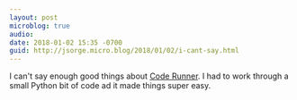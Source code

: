 ```yaml
---
layout: post
microblog: true
audio: 
date: 2018-01-02 15:35 -0700
guid: http://jsorge.micro.blog/2018/01/02/i-cant-say.html
---
```

I can't say enough good things about [Code Runner](https://coderunnerapp.com). I had to work through a small Python bit of code ad it made things super easy.
